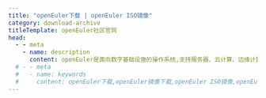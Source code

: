 ```yaml
---
title: "openEuler下载 | openEuler ISO镜像"
category: download-archive
titleTemplate: openEuler社区官网
head:
  - - meta
    - name: description
      content: openEuler是面向数字基础设施的操作系统,支持服务器、云计算、边缘计算、嵌入式等应用场景,支持多样性计算,致力于提供安全、稳定、易用的开源服务器Linux操作系统。欢迎访问openEuler官网，下载使用。
  # - - meta
  #   - name: keywords
  #     content: openEuler下载,openEuler镜像下载,openEuler ISO镜像,openEuler社区官网,openEuler镜像,开源Linux系统
---
```

<script setup lang="ts">
  import TheArchive from "@/views/download/TheArchive.vue"
</script>

<TheArchive />